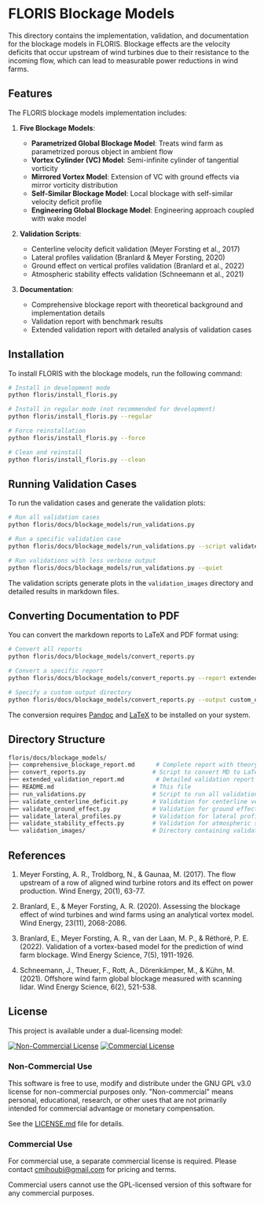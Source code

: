 # FLORIS Blockage Models

This directory contains the implementation, validation, and documentation for the blockage models in FLORIS. Blockage effects are the velocity deficits that occur upstream of wind turbines due to their resistance to the incoming flow, which can lead to measurable power reductions in wind farms.

## Features

The FLORIS blockage models implementation includes:

1. **Five Blockage Models**:
   - **Parametrized Global Blockage Model**: Treats wind farm as parametrized porous object in ambient flow
   - **Vortex Cylinder (VC) Model**: Semi-infinite cylinder of tangential vorticity
   - **Mirrored Vortex Model**: Extension of VC with ground effects via mirror vorticity distribution
   - **Self-Similar Blockage Model**: Local blockage with self-similar velocity deficit profile
   - **Engineering Global Blockage Model**: Engineering approach coupled with wake model

2. **Validation Scripts**:
   - Centerline velocity deficit validation (Meyer Forsting et al., 2017)
   - Lateral profiles validation (Branlard & Meyer Forsting, 2020)
   - Ground effect on vertical profiles validation (Branlard et al., 2022)
   - Atmospheric stability effects validation (Schneemann et al., 2021)

3. **Documentation**:
   - Comprehensive blockage report with theoretical background and implementation details
   - Validation report with benchmark results
   - Extended validation report with detailed analysis of validation cases

## Installation

To install FLORIS with the blockage models, run the following command:

```bash
# Install in development mode
python floris/install_floris.py

# Install in regular mode (not recommended for development)
python floris/install_floris.py --regular

# Force reinstallation
python floris/install_floris.py --force

# Clean and reinstall
python floris/install_floris.py --clean
```

## Running Validation Cases

To run the validation cases and generate the validation plots:

```bash
# Run all validation cases
python floris/docs/blockage_models/run_validations.py

# Run a specific validation case
python floris/docs/blockage_models/run_validations.py --script validate_centerline_deficit.py

# Run validations with less verbose output
python floris/docs/blockage_models/run_validations.py --quiet
```

The validation scripts generate plots in the `validation_images` directory and detailed results in markdown files.

## Converting Documentation to PDF

You can convert the markdown reports to LaTeX and PDF format using:

```bash
# Convert all reports
python floris/docs/blockage_models/convert_reports.py

# Convert a specific report
python floris/docs/blockage_models/convert_reports.py --report extended_validation_report.md

# Specify a custom output directory
python floris/docs/blockage_models/convert_reports.py --output custom_output_dir
```

The conversion requires [Pandoc](https://pandoc.org/) and [LaTeX](https://www.latex-project.org/get/) to be installed on your system.

## Directory Structure

```bash
floris/docs/blockage_models/
├── comprehensive_blockage_report.md      # Complete report with theory and implementation
├── convert_reports.py                   # Script to convert MD to LaTeX and PDF
├── extended_validation_report.md         # Detailed validation report with analysis
├── README.md                            # This file
├── run_validations.py                   # Script to run all validation cases
├── validate_centerline_deficit.py       # Validation for centerline velocity deficit
├── validate_ground_effect.py            # Validation for ground effect on vertical profiles
├── validate_lateral_profiles.py         # Validation for lateral profiles
├── validate_stability_effects.py        # Validation for atmospheric stability effects
└── validation_images/                   # Directory containing validation plots
```

## References

1. Meyer Forsting, A. R., Troldborg, N., & Gaunaa, M. (2017). The flow upstream of a row of aligned wind turbine rotors and its effect on power production. Wind Energy, 20(1), 63-77.

2. Branlard, E., & Meyer Forsting, A. R. (2020). Assessing the blockage effect of wind turbines and wind farms using an analytical vortex model. Wind Energy, 23(11), 2068-2086.

3. Branlard, E., Meyer Forsting, A. R., van der Laan, M. P., & Réthoré, P. E. (2022). Validation of a vortex-based model for the prediction of wind farm blockage. Wind Energy Science, 7(5), 1911-1926.

4. Schneemann, J., Theuer, F., Rott, A., Dörenkämper, M., & Kühn, M. (2021). Offshore wind farm global blockage measured with scanning lidar. Wind Energy Science, 6(2), 521-538.

## License

This project is available under a dual-licensing model:

[![Non-Commercial License](https://img.shields.io/badge/Non--Commercial-GPL%20v3-blue.svg)](GPL-LICENSE.md)
[![Commercial License](https://img.shields.io/badge/Commercial-Contact%20for%20License-orange.svg)](mailto:cmihoubi@gmail.com)

### Non-Commercial Use

This software is free to use, modify and distribute under the GNU GPL v3.0 license for non-commercial purposes only. "Non-commercial" means personal, educational, research, or other uses that are not primarily intended for commercial advantage or monetary compensation.

See the [LICENSE.md](LICENSE.md) file for details.

### Commercial Use

For commercial use, a separate commercial license is required. Please contact [cmihoubi@gmail.com](mailto:cmihoubi@gmail.com) for pricing and terms.

Commercial users cannot use the GPL-licensed version of this software for any commercial purposes.
